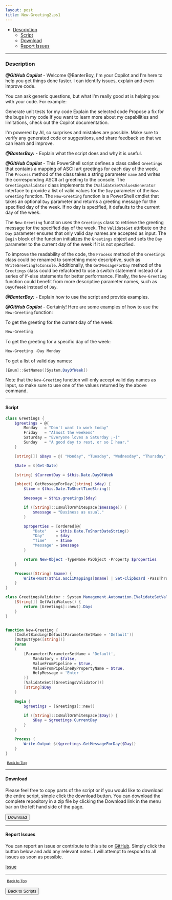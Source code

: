 ```yaml
---
layout: post
title: New-Greeting2.ps1
---
```


- [Description](#description)
  - [Script](#script)
  - [Download](#download)
  - [Report Issues](#report-issues)

---

### Description

**_@GitHub Copilot_** - Welcome @BanterBoy, I'm your Copilot and I'm here to help you get things done faster. I can identify issues, explain and even improve code.

You can ask generic questions, but what I'm really good at is helping you with your code. For example:

Generate unit tests for my code
Explain the selected code
Propose a fix for the bugs in my code
If you want to learn more about my capabilities and limitations, check out the Copilot documentation.

I'm powered by AI, so surprises and mistakes are possible. Make sure to verify any generated code or suggestions, and share feedback so that we can learn and improve.

**_@BanterBoy:_** - Explain what the script does and why it is useful.

**_@GitHub Copilot_** - This PowerShell script defines a class called `Greetings` that contains a mapping of ASCII art greetings for each day of the week. The `Process` method of the class takes a string parameter `name` and writes the corresponding ASCII art greeting to the console. The `GreetingsValidator` class implements the `IValidateSetValuesGenerator` interface to provide a list of valid values for the `Day` parameter of the `New-Greeting` function. The `New-Greeting` function is a PowerShell cmdlet that takes an optional `Day` parameter and returns a greeting message for the specified day of the week. If no day is specified, it defaults to the current day of the week.

The `New-Greeting` function uses the `Greetings` class to retrieve the greeting message for the specified day of the week. The `ValidateSet` attribute on the `Day` parameter ensures that only valid day names are accepted as input. The `Begin` block of the function initializes the `Greetings` object and sets the `Day` parameter to the current day of the week if it is not specified.

To improve the readability of the code, the `Process` method of the `Greetings` class could be renamed to something more descriptive, such as `WriteGreetingToConsole`. Additionally, the `GetMessageForDay` method of the `Greetings` class could be refactored to use a switch statement instead of a series of if-else statements for better performance. Finally, the `New-Greeting` function could benefit from more descriptive parameter names, such as `DayOfWeek` instead of `Day`.

**_@BanterBoy:_** - Explain how to use the script and provide examples.

**_@GitHub Copilot_** - Certainly! Here are some examples of how to use the `New-Greeting` function:

To get the greeting for the current day of the week:

```powershell
New-Greeting
```

To get the greeting for a specific day of the week:

```powershell
New-Greeting -Day Monday
```

To get a list of valid day names:

```powershell
[Enum]::GetNames([System.DayOfWeek])
```

Note that the `New-Greeting` function will only accept valid day names as input, so make sure to use one of the values returned by the above command.

---

#### Script

```powershell
class Greetings {
    $greetings = @{
        Monday   = "Don't want to work today"
        Friday   = "Almost the weekend"
        Saturday = "Everyone loves a Saturday ;-)"
        Sunday   = "A good day to rest, or so I hear."
    }

    [string[]] $Days = @( "Monday", "Tuesday", "Wednesday", "Thursday", "Friday", "Saturday", "Sunday" )

    $Date = $(Get-Date)

    [string] $CurrentDay = $this.Date.DayOfWeek

    [object] GetMessageForDay([string] $day) {
        $time = $this.Date.ToShortTimeString()

        $message = $this.greetings[$day]

        if ([String]::IsNullOrWhiteSpace($message)) {
            $message = "Business as usual."
        }

        $properties = [ordered]@{
            "Date"    = $this.Date.ToShortDateString()
            "Day"     = $day
            "Time"    = $time
            "Message" = $message
        }

        return New-Object -TypeName PSObject -Property $properties
    }

    Process([String] $name) {
        Write-Host($this.asciiMappings[$name] | Set-Clipboard -PassThru)
    }
}

class GreetingsValidator : System.Management.Automation.IValidateSetValuesGenerator {
    [String[]] GetValidValues() {
        return [Greetings]::new().Days
    }
}


function New-Greeting {
    [CmdletBinding(DefaultParameterSetName = 'Default')]
    [OutputType([string])]
    Param
    (
        [Parameter(ParameterSetName = 'Default',
            Mandatory = $false,
            ValueFromPipeline = $true,
            ValueFromPipelineByPropertyName = $true,
            HelpMessage = 'Enter '
        )]
        [ValidateSet([GreetingsValidator])]
        [string]$Day
    )

    Begin {
        $greetings = [Greetings]::new()

        if ([String]::IsNullOrWhiteSpace($Day)) {
            $Day = $greetings.CurrentDay
        }
    }

    Process {
        Write-Output $($greetings.GetMessageForDay($Day))
    }
}

```

<span style="font-size:11px;"><a href="#"><i class="fas fa-caret-up" aria-hidden="true" style="color: white; margin-right:5px;"></i>Back to Top</a></span>

---

#### Download

Please feel free to copy parts of the script or if you would like to download the entire script, simple click the download button. You can download the complete repository in a zip file by clicking the Download link in the menu bar on the left hand side of the page.

<button class="btn" type="submit" onclick="window.open('/PowerShell/NewFunctions/New-Greeting2.ps1')">
    <i class="fa fa-cloud-download-alt">
    </i>
        Download
</button>

---

#### Report Issues

You can report an issue or contribute to this site on <a href="https://github.com/BanterBoy/scripts-blog/issues">GitHub</a>. Simply click the button below and add any relevant notes. I will attempt to respond to all issues as soon as possible.

<!-- Place this tag where you want the button to render. -->

<a class="github-button" href="https://github.com/BanterBoy/scripts-blog/issues/new?title=New-Greeting2.ps1&body=There is a problem with this function. Please find details below." data-show-count="true" aria-label="Issue BanterBoy/scripts-blog on GitHub">Issue</a>

---

<span style="font-size:11px;"><a href="#"><i class="fas fa-caret-up" aria-hidden="true" style="color: white; margin-right:5px;"></i>Back to Top</a></span>

<a href="/menu/_pages/scripts.html">
    <button class="btn">
        <i class='fas fa-reply'>
        </i>
            Back to Scripts
    </button>
</a>

[1]: http://ecotrust-canada.github.io/markdown-toc
[2]: https://github.com/googlearchive/code-prettify
